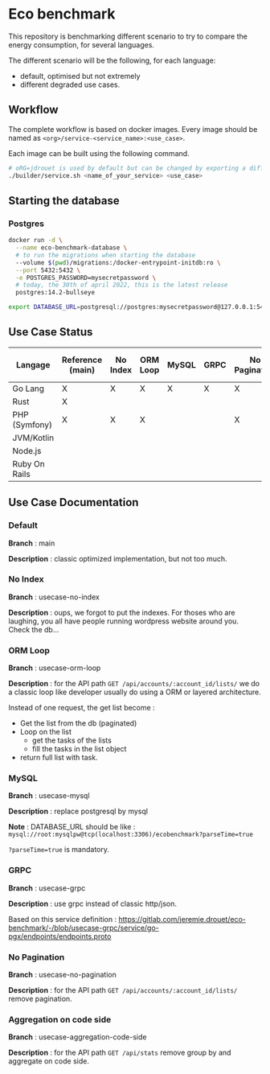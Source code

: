# Eco benchmark

This repository is benchmarking different scenario to try to compare the energy consumption, for several languages.

The different scenario will be the following, for each language:

- default, optimised but not extremely
- different degraded use cases.

## Workflow

The complete workflow is based on docker images. Every image should be named as `<org>/service-<service_name>:<use_case>`.

Each image can be built using the following command.

```bash
# oRG=jdrouet is used by default but can be changed by exporting a different variable.
./builder/service.sh <name_of_your_service> <use_case>
```

## Starting the database

### Postgres

```bash
docker run -d \
  --name eco-benchmark-database \
  # to run the migrations when starting the database
  --volume $(pwd)/migrations:/docker-entrypoint-initdb:ro \
  --port 5432:5432 \
  -e POSTGRES_PASSWORD=mysecretpassword \
  # today, the 30th of april 2022, this is the latest release
  postgres:14.2-bullseye

export DATABASE_URL=postgresql://postgres:mysecretpassword@127.0.0.1:5432/postgres
```


## Use Case Status

| Langage       | Reference (main) | No Index | ORM Loop | MySQL | GRPC | No Pagination | Aggregation on code side |
|---------------|------------------|----------|----------|-------|------|---------------|--------------------------|
| Go Lang       | X                | X        | X        | X     | X    | X             | X                        |
| Rust          | X                |          |          |       |      |               |                          |
| PHP (Symfony) | X                | X        | X        |       |      | X             |                          |
| JVM/Kotlin    |                  |          |          |       |      |               |                          |
| Node.js       |                  |          |          |       |      |               |                          |
| Ruby On Rails |                  |          |          |       |      |               |                          |

## Use Case Documentation

### Default

**Branch**  : main

**Description** : classic optimized implementation, but not too much.

### No Index

**Branch** : usecase-no-index

**Description** : oups, we forgot to put the indexes. For thoses who are laughing, you all have people running wordpress website around you. Check the db...

### ORM Loop

**Branch**  : usecase-orm-loop

**Description** : for the API path `GET /api/accounts/:account_id/lists/` we do a classic loop like developer usually do using a ORM or layered architecture.

Instead of one request, the get list become : 
 - Get the list from the db (paginated)
 - Loop on the list
   - get the tasks of the lists
   - fill the tasks in the list object
 - return full list with task.

### MySQL

**Branch**  : usecase-mysql

**Description** : replace postgresql by mysql

**Note** : DATABASE_URL should be like : `mysql://root:mysqlpw@tcp(localhost:3306)/ecobenchmark?parseTime=true`

`?parseTime=true` is mandatory.

### GRPC

**Branch**  : usecase-grpc

**Description** : use grpc instead of classic http/json.

Based on this service definition : https://gitlab.com/jeremie.drouet/eco-benchmark/-/blob/usecase-grpc/service/go-pgx/endpoints/endpoints.proto

### No Pagination

**Branch**  : usecase-no-pagination

**Description** : for the API path `GET /api/accounts/:account_id/lists/` remove pagination.

### Aggregation on code side

**Branch**  : usecase-aggregation-code-side

**Description** : for the API path `GET /api/stats` remove group by and aggregate on code side.
